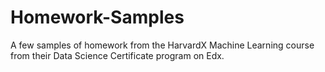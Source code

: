 # Homework-Samples
A few samples of homework from the HarvardX Machine Learning course from their Data Science Certificate program on Edx.
